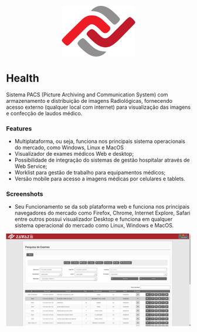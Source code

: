 [<p align="center"><img src="images/logo_zafaz.png" width="200"/></p>](images/logo_zafaz.png)

# Health

Sistema PACS (Picture Archiving and Communication System) com armazenamento e distribuição de imagens Radiológicas, fornecendo acesso externo (qualquer local com internet) para visualização das imagens e confecção de laudos médico.


### Features

- Multiplataforma, ou seja, funciona nos principais sistema operacionais do mercado, como Windows, Linux e MacOS
- Visualizador de exames médicos Web e desktop;
- Possibilidade de integração do sistemas de gestão hospitalar através de Web Service;
- Worklist para gestão de trabalho para equipamentos médicos;
- Versão mobile para acesso a imagens médicas por celulares e tablets.

### Screenshots

- Seu Funcionamento se da sob plataforma web e funciona nos principais navegadores do mercado como Firefox, Chrome, Internet Explore, Safari entre outros possui visualizador Desktop e funciona em qualquer sistema operacional do mercado como Linux, Windows e MacOS.

[<p align="center"><img src="images/studies.png" width="600"/></p>](images/studies.png)




